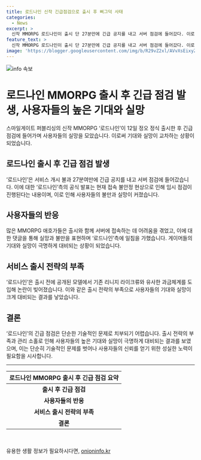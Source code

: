 ```yaml
---
title: 로드나인 신작 긴급점검으로 출시 후 삐그덕 사태
categories:
  - News
excerpt: >
  신작 MMORPG 로드나인이 출시 단 27분만에 긴급 공지를 내고 서버 점검에 들어갔다. 이로써 기대를 모은 게이머들은 실망과 불만을 터뜨렸고, 게임사는 실수를 인정하며 사과했다. 공개된 BM 모델과는 달리 과금체계를 도입한 것으로 나타나며, 게이머들의 기대와 실제 서비스의 퀄리티 간 불일치가 논란이다.
feature_text: >
  신작 MMORPG 로드나인이 출시 단 27분만에 긴급 공지를 내고 서버 점검에 들어갔다. 이로써 기대를 모은 게이머들은 실망과 불만을 터뜨렸고, 게임사는 실수를 인정하며 사과했다. 공개된 BM 모델과는 달리 과금체계를 도입한 것으로 나타나며, 게이머들의 기대와 실제 서비스의 퀄리티 간 불일치가 논란이다.
image: 'https://blogger.googleusercontent.com/img/b/R29vZ2xl/AVvXsEixyZcFfHzMRdzZMjFBmAUKJYCLCGyLL1o632UiGVXcaFdKo_bkvkuCioo0uUKlGfBVcT3P84aROyZIXSBEx3Aw5nCQ3pTgDom1WDC4m8eifvWiAmWEEVb4x6G_l8C0QH225ldMjyaFvpxGEBGNO37VmDTDMHGhJPq73UglMfDca1-0aw/s1600/blogspot.png'
---
```


<p><img src="https://blogger.googleusercontent.com/img/b/R29vZ2xl/AVvXsEixyZcFfHzMRdzZMjFBmAUKJYCLCGyLL1o632UiGVXcaFdKo_bkvkuCioo0uUKlGfBVcT3P84aROyZIXSBEx3Aw5nCQ3pTgDom1WDC4m8eifvWiAmWEEVb4x6G_l8C0QH225ldMjyaFvpxGEBGNO37VmDTDMHGhJPq73UglMfDca1-0aw/s1600/blogspot.png" alt="info 속보" /></p>

<h1>로드나인 MMORPG 출시 후 긴급 점검 발생, 사용자들의 높은 기대와 실망</h1>

<p data-ke-size="size16">스마일게이트 퍼블리싱의 신작 MMORPG ‘로드나인’이 12일 정오 정식 출시한 후 긴급 점검에 들어가며 사용자들의 실망을 모았습니다. 이로써 기대와 실망이 교차하는 상황이 되었습니다.</p>

<h2 data-ke-size="size26">로드나인 출시 후 긴급 점검 발생</h2>

<p data-ke-size="size16">‘로드나인’은 서비스 개시 불과 27분여만에 긴급 공지를 내고 서버 점검에 들어갔습니다. 이에 대한 ‘로드나인’측의 공식 발표는 현재 접속 불안정 현상으로 인해 임시 점검이 진행된다는 내용이며, 이로 인해 사용자들의 불만과 실망이 커졌습니다.</p>

<h2 data-ke-size="size26">사용자들의 반응</h2>

<p data-ke-size="size16">많은 MMORPG 애호가들은 출시와 함께 서버에 접속하는 데 어려움을 겪었고, 이에 대한 댓글을 통해 실망과 불만을 표현하며 ‘로드나인’측에 일침을 가했습니다. 게이머들의 기대와 실망이 극명하게 대비되는 상황이 되었습니다.</p>

<h2 data-ke-size="size26">서비스 출시 전략의 부족</h2>

<p data-ke-size="size16">‘로드나인’은 출시 전에 공개된 모델에서 기존 리니지 라이크류와 유사한 과금체계를 도입해 논란이 빚어졌습니다. 이와 같은 출시 전략의 부족으로 사용자들의 기대와 실망이 크게 대비되는 결과를 낳았습니다.</p>

<h2 data-ke-size="size26">결론</h2>

<p data-ke-size="size16">‘로드나인’의 긴급 점검은 단순한 기술적인 문제로 치부되기 어렵습니다. 출시 전략의 부족과 관리 소홀로 인해 사용자들의 높은 기대와 실망이 극명하게 대비되는 결과를 보였으며, 이는 단순히 기술적인 문제를 벗어나 사용자들의 신뢰를 얻기 위한 성실한 노력이 필요함을 시사합니다.</p>

<hr>

<table>
    <thead>
        <tr>
            <th style="text-align: center;">로드나인 MMORPG 출시 후 긴급 점검 요약</th>
        </tr>
    </thead>
    <tbody>
        <tr>
            <td style="text-align: center; height: 17px;"><b>출시 후 긴급 점검</b></td>
        </tr>
        <tr>
            <td style="text-align: center; height: 17px;"><b>사용자들의 반응</b></td>
        </tr>
        <tr>
            <td style="text-align: center; height: 17px;"><b>서비스 출시 전략의 부족</b></td>
        </tr>
        <tr>
            <td style="text-align: center; height: 17px;"><b>결론</b></td>
        </tr>
    </tbody>
</table>

<p data-ke-size="size16">&nbsp;</p>
유용한 생활 정보가 필요하시다면, <a href="https://onioninfo.kr" rel="dofollow">onioninfo.kr</a>


